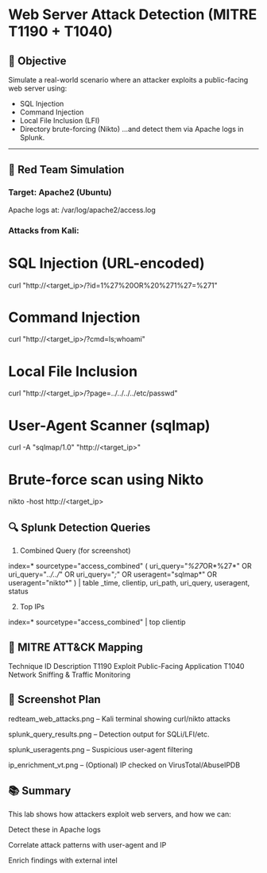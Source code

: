 # Web Server Attack Detection (MITRE T1190 + T1040)

## 🎯 Objective

Simulate a real-world scenario where an attacker exploits a public-facing web server using:
- SQL Injection
- Command Injection
- Local File Inclusion (LFI)
- Directory brute-forcing (Nikto)
...and detect them via Apache logs in Splunk.

---

## 🧪 Red Team Simulation

### Target: Apache2 (Ubuntu)
Apache logs at:
/var/log/apache2/access.log


### Attacks from Kali:

# SQL Injection (URL-encoded)
curl "http://<target_ip>/?id=1%27%20OR%20%271%27=%271"

# Command Injection
curl "http://<target_ip>/?cmd=ls;whoami"

# Local File Inclusion
curl "http://<target_ip>/?page=../../../../etc/passwd"

# User-Agent Scanner (sqlmap)
curl -A "sqlmap/1.0" "http://<target_ip>"

# Brute-force scan using Nikto
nikto -host http://<target_ip>

## 🔍 Splunk Detection Queries
1. Combined Query (for screenshot)

index=* sourcetype="access_combined" (
    uri_query="*%27*OR*%27*" OR 
    uri_query="*../../*" OR 
    uri_query="*;*" OR 
    useragent="sqlmap*" OR 
    useragent="nikto*"
)
| table _time, clientip, uri_path, uri_query, useragent, status

2. Top IPs

index=* sourcetype="access_combined"
| top clientip

## 🧠 MITRE ATT&CK Mapping
Technique ID	Description
T1190	Exploit Public-Facing Application
T1040	Network Sniffing & Traffic Monitoring

## 📸 Screenshot Plan

redteam_web_attacks.png – Kali terminal showing curl/nikto attacks

splunk_query_results.png – Detection output for SQLi/LFI/etc.

splunk_useragents.png – Suspicious user-agent filtering

ip_enrichment_vt.png – (Optional) IP checked on VirusTotal/AbuseIPDB

## 📚 Summary

This lab shows how attackers exploit web servers, and how we can:

Detect these in Apache logs

Correlate attack patterns with user-agent and IP

Enrich findings with external intel
